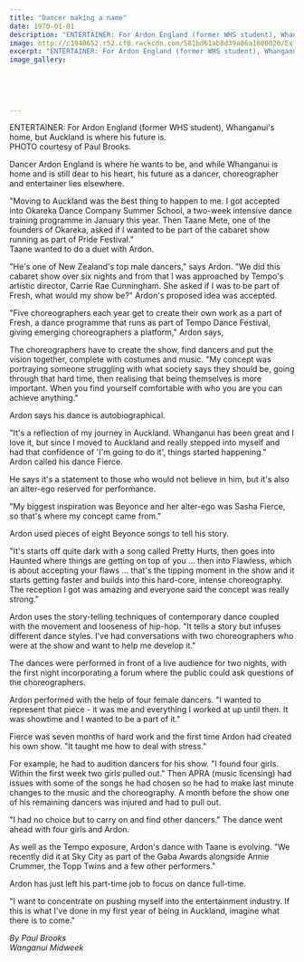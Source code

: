 ```yaml
---
title: "Dancer making a name"
date: 1970-01-01
description: "ENTERTAINER: For Ardon England (former WHS student), Whanganui's home, but Auckland is where his future is, Wanganui Midweek article on 3 November 2016..."
image: http://c1940652.r52.cf0.rackcdn.com/581bd61ab8d39a06a1000020/Ex-Ardon-England-dancer-making-a-name-Midweek-3-Nov-2016.jpg
excerpt: "ENTERTAINER: For Ardon England (former WHS student), Whanganui's home, but Auckland is where his future is, Midweek article on 3 November 2016..."
image_gallery:
    
    
    
    
    
---
```


<p>ENTERTAINER: For Ardon England (former WHS student),&nbsp;Whanganui's home, but Auckland is where his future is.<br />PHOTO courtesy of Paul Brooks. &nbsp;</p>
<p>Dancer Ardon England is where he wants to be, and while Whanganui is home and is still dear to his heart, his future as a dancer, choreographer and entertainer lies elsewhere.</p>
<p>"Moving to Auckland was the best thing to happen to me. I got accepted into Okareka Dance Company Summer School, a two-week intensive dance training programme in January this year. Then Taane Mete, one of the founders of Okareka, asked if I wanted to be part of the cabaret show running as part of Pride Festival."<br />Taane wanted to do a duet with Ardon.</p>
<p>"He's one of New Zealand's top male dancers," says Ardon. "We did this cabaret show over six nights and from that I was approached by Tempo's artistic director, Carrie Rae Cunningham. She asked if I was to be part of Fresh, what would my show be?" Ardon's proposed idea was accepted.</p>
<p>"Five choreographers each year get to create their own work as a part of Fresh, a dance programme that runs as part of Tempo Dance Festival, giving emerging choreographers a platform," Ardon says,</p>
<p>The choreographers have to create the show, find dancers and put the vision together, complete with costumes and music. "My concept was portraying someone struggling with what society says they should be, going through that hard time, then realising that being themselves is more important. When you find yourself comfortable with who you are you can achieve anything."</p>
<p>Ardon says his dance is autobiographical.</p>
<p>"It's a reflection of my journey in Auckland. Whanganui has been great and I love it, but since I moved to Auckland and really stepped into myself and had that confidence of 'I'm going to do it', things started happening."<br />Ardon called his dance Fierce.</p>
<p>He says it's a statement to those who would not believe in him, but it's also an alter-ego reserved for performance.</p>
<p>"My biggest inspiration was Beyonce and her alter-ego was Sasha Fierce, so that's where my concept came from."</p>
<p>Ardon used pieces of eight Beyonce songs to tell his story.</p>
<p>"It's starts off quite dark with a song called Pretty Hurts, then goes into Haunted where things are getting on top of you ... then into Flawless, which is about accepting your flaws ... that's the tipping moment in the show and it starts getting faster and builds into this hard-core, intense choreography. The reception I got was amazing and everyone said the concept was really strong."</p>
<p>Ardon uses the story-telling techniques of contemporary dance coupled with the movement and looseness of hip-hop. "It tells a story but infuses different dance styles. I've had conversations with two choreographers who were at the show and want to help me develop it."</p>
<p>The dances were performed in front of a live audience for two nights, with the first night incorporating a forum where the public could ask questions of the choreographers.</p>
<p>Ardon performed with the help of four female dancers. "I wanted to represent that piece - it was me and everything I worked at up until then. It was showtime and I wanted to be a part of it."</p>
<p>Fierce was seven months of hard work and the first time Ardon had created his own show. "It taught me how to deal with stress."</p>
<p>For example, he had to audition dancers for his show. "I found four girls. Within the first week two girls pulled out." Then APRA (music licensing) had issues with some of the songs he had chosen so he had to make last minute changes to the music and the choreography. A month before the show one of his remaining dancers was injured and had to pull out.</p>
<p>"I had no choice but to carry on and find other dancers." The dance went ahead with four girls and Ardon.</p>
<p>As well as the Tempo exposure, Ardon's dance with Taane is evolving. "We recently did it at Sky City as part of the Gaba Awards alongside Annie Crummer, the Topp Twins and a few other performers."</p>
<p>Ardon has just left his part-time job to focus on dance full-time.</p>
<p>"I want to concentrate on pushing myself into the entertainment industry. If this is what I've done in my first year of being in Auckland, imagine what there is to come."</p>
<p><em>By Paul Brooks</em><br /><em>Wanganui Midweek&nbsp;</em></p>

